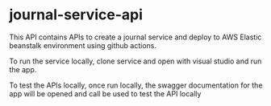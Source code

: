 # journal-service-api

This API contains APIs to create a journal service and deploy to AWS Elastic beanstalk environment using github actions.

To run the service locally, clone service and open with visual studio and run the app. 

To test the APIs locally, once run locally, the swagger documentation for the app will be opened and call be used to test the API locally

